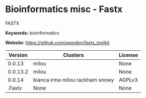 # Bioinformatics misc - Fastx

FASTX

**Keywords:** bioinformatics

**Website:** <https://github.com/agordon/fastx_toolkit>

| Version | Clusters | License |
| ------- | -------- | ------- |
| 0.0.13 | milou | None |
| 0.0.13.2 | milou | None |
| 0.0.14 | bianca irma milou rackham snowy | AGPLv3 |
| .Fastx | None | None |
